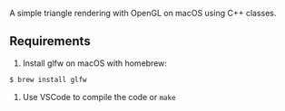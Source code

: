 A simple triangle rendering with OpenGL on macOS using C++ classes.

## Requirements

1. Install glfw on macOS with homebrew:

```sh
$ brew install glfw
```

1. Use VSCode to compile the code or `make`